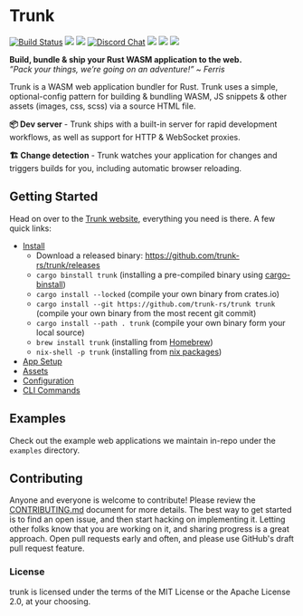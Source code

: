 # Trunk

[![Build Status](https://github.com/trunk-rs/trunk/actions/workflows/ci.yaml/badge.svg)](https://github.com/trunk-rs/trunk/actions)
[![](https://img.shields.io/crates/v/trunk.svg?color=brightgreen&style=flat-square)](https://crates.io/crates/trunk)
![](https://img.shields.io/badge/license-MIT%2FApache--2.0-blue?style=flat-square)
[![Discord Chat](https://img.shields.io/discord/793890238267260958?logo=discord&style=flat-square)](https://discord.gg/JEPdBujTDr)
[![](https://img.shields.io/crates/d/trunk?label=downloads%20%28crates.io%29&style=flat-square)](https://crates.io/crates/trunk)
[![](https://img.shields.io/github/downloads/trunk-rs/trunk/total?label=downloads%20%28GH%29&style=flat-square)](https://github.com/trunk-rs/trunk/releases)
![](https://img.shields.io/homebrew/installs/dy/trunk?color=brightgreen&label=downloads%20%28brew%29&style=flat-square)

**Build, bundle & ship your Rust WASM application to the web.**
<br/>
*”Pack your things, we’re going on an adventure!” ~ Ferris*

Trunk is a WASM web application bundler for Rust. Trunk uses a simple, optional-config pattern for building & bundling WASM, JS snippets & other assets (images, css, scss) via a source HTML file.

**📦 Dev server** - Trunk ships with a built-in server for rapid development workflows, as well as support for HTTP & WebSocket proxies.

**🏗 Change detection** - Trunk watches your application for changes and triggers builds for you, including automatic browser reloading.

## Getting Started

Head on over to the [Trunk website](https://trunkrs.dev), everything you need is there. A few quick links:

- [Install](https://trunkrs.dev/#install)
  - Download a released binary: https://github.com/trunk-rs/trunk/releases
  - `cargo binstall trunk` (installing a pre-compiled binary using [cargo-binstall](https://github.com/cargo-bins/cargo-binstall))
  - `cargo install --locked` (compile your own binary from crates.io)
  - `cargo install --git https://github.com/trunk-rs/trunk trunk` (compile your own binary from the most recent git commit)
  - `cargo install --path . trunk` (compile your own binary form your local source)
  - `brew install trunk` (installing from [Homebrew](https://brew.sh/))
  - `nix-shell -p trunk` (installing from [nix packages](https://nixos.org/))
- [App Setup](https://trunkrs.dev//#app-setup)
- [Assets](https://trunkrs.dev/assets/)
- [Configuration](https://trunkrs.dev/configuration/)
- [CLI Commands](https://trunkrs.dev/commands/)

## Examples

Check out the example web applications we maintain in-repo under the `examples` directory.

## Contributing

Anyone and everyone is welcome to contribute! Please review the [CONTRIBUTING.md](./CONTRIBUTING.md) document for more details. The best way to get started is to find an open issue, and then start hacking on implementing it. Letting other folks know that you are working on it, and sharing progress is a great approach. Open pull requests early and often, and please use GitHub's draft pull request feature.

### License

trunk is licensed under the terms of the MIT License or the Apache License 2.0, at your choosing.

